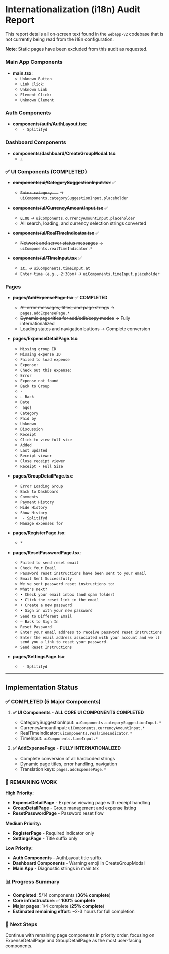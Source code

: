 # Internationalization (i18n) Audit Report

This report details all on-screen text found in the `webapp-v2` codebase that is not currently being read from the i18n configuration.

**Note**: Static pages have been excluded from this audit as requested.

### Main App Components

- **main.tsx**:
  - `Unknown Button`
  - `Link Click: `
  - `Unknown Link`
  - `Element Click: `
  - `Unknown Element`

### Auth Components

- **components/auth/AuthLayout.tsx**:
  - ` - Splitifyd`

### Dashboard Components

- **components/dashboard/CreateGroupModal.tsx**:
  - `⚠️`

### ✅ UI Components (COMPLETED)

- ~~**components/ui/CategorySuggestionInput.tsx**~~ ✅
  - ~~`Enter category...`~~ → `uiComponents.categorySuggestionInput.placeholder`

- ~~**components/ui/CurrencyAmountInput.tsx**~~ ✅
  - ~~`0.00`~~ → `uiComponents.currencyAmountInput.placeholder`
  - All search, loading, and currency selection strings converted

- ~~**components/ui/RealTimeIndicator.tsx**~~ ✅
  - ~~Network and server status messages~~ → `uiComponents.realTimeIndicator.*`

- ~~**components/ui/TimeInput.tsx**~~ ✅
  - ~~`at `~~ → `uiComponents.timeInput.at`
  - ~~`Enter time (e.g., 2:30pm)`~~ → `uiComponents.timeInput.placeholder`

### Pages

- ~~**pages/AddExpensePage.tsx**~~ ✅ **COMPLETED**
  - ~~All error messages, titles, and page strings~~ → `pages.addExpensePage.*`
  - ~~Dynamic page titles for add/edit/copy modes~~ → Fully internationalized
  - ~~Loading states and navigation buttons~~ → Complete conversion

- **pages/ExpenseDetailPage.tsx**:
  - `Missing group ID`
  - `Missing expense ID`
  - `Failed to load expense`
  - `Expense: `
  - `Check out this expense: `
  - `Error`
  - `Expense not found`
  - `Back to Group`
  - ` - `
  - `← Back`
  - `Date`
  - ` ago)`
  - `Category`
  - `Paid by`
  - `Unknown`
  - `Discussion`
  - `Receipt`
  - `Click to view full size`
  - `Added `
  - `Last updated `
  - `Receipt viewer`
  - `Close receipt viewer`
  - `Receipt - Full Size`

- **pages/GroupDetailPage.tsx**:
  - `Error Loading Group`
  - `Back to Dashboard`
  - `Comments`
  - `Payment History`
  - `Hide History`
  - `Show History`
  - ` - Splitifyd`
  - `Manage expenses for `

- **pages/RegisterPage.tsx**:
  - `*`

- **pages/ResetPasswordPage.tsx**:
  - `Failed to send reset email`
  - `Check Your Email`
  - `Password reset instructions have been sent to your email`
  - `Email Sent Successfully`
  - `We've sent password reset instructions to:`
  - `What's next?`
  - `• Check your email inbox (and spam folder)`
  - `• Click the reset link in the email`
  - `• Create a new password`
  - `• Sign in with your new password`
  - `Send to Different Email`
  - `← Back to Sign In`
  - `Reset Password`
  - `Enter your email address to receive password reset instructions`
  - `Enter the email address associated with your account and we'll send you a link to reset your password.`
  - `Send Reset Instructions`

- **pages/SettingsPage.tsx**:
  - ` - Splitifyd`

---

## Implementation Status

### ✅ **COMPLETED** (5 Major Components)

1. **✅ UI Components** - **ALL CORE UI COMPONENTS COMPLETED**
   - CategorySuggestionInput: `uiComponents.categorySuggestionInput.*`
   - CurrencyAmountInput: `uiComponents.currencyAmountInput.*`
   - RealTimeIndicator: `uiComponents.realTimeIndicator.*`
   - TimeInput: `uiComponents.timeInput.*`

2. **✅ AddExpensePage** - **FULLY INTERNATIONALIZED**
   - Complete conversion of all hardcoded strings
   - Dynamic page titles, error handling, navigation
   - Translation keys: `pages.addExpensePage.*`

### 🔄 **REMAINING WORK**

**High Priority:**
- **ExpenseDetailPage** - Expense viewing page with receipt handling
- **GroupDetailPage** - Group management and expense listing
- **ResetPasswordPage** - Password reset flow

**Medium Priority:**
- **RegisterPage** - Required indicator only
- **SettingsPage** - Title suffix only

**Low Priority:**
- **Auth Components** - AuthLayout title suffix
- **Dashboard Components** - Warning emoji in CreateGroupModal
- **Main App** - Diagnostic strings in main.tsx

### 📊 **Progress Summary**
- **Completed**: 5/14 components (**36% complete**)
- **Core infrastructure**: ✅ **100% complete**
- **Major pages**: 1/4 complete (**25% complete**)
- **Estimated remaining effort**: ~2-3 hours for full completion

### 🎯 **Next Steps**
Continue with remaining page components in priority order, focusing on ExpenseDetailPage and GroupDetailPage as the most user-facing components.